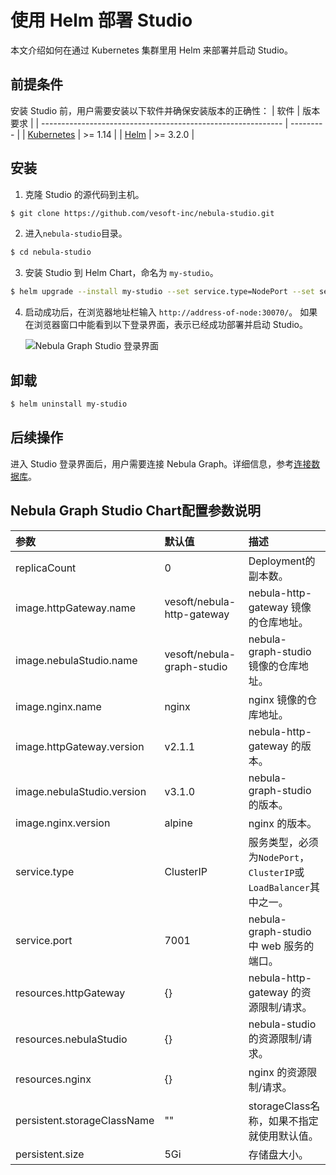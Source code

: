 # 使用 Helm 部署 Studio

本文介绍如何在通过 Kubernetes 集群里用 Helm 来部署并启动 Studio。

## 前提条件

安装 Studio 前，用户需要安装以下软件并确保安装版本的正确性：
| 软件                                                         | 版本要求  |
| ------------------------------------------------------------ | --------- |
| [Kubernetes](https://kubernetes.io)                          | \>= 1.14  |
| [Helm](https://helm.sh)                                      | \>= 3.2.0 |

## 安装

1. 克隆 Studio 的源代码到主机。

  ```bash
  $ git clone https://github.com/vesoft-inc/nebula-studio.git
  ```

2. 进入`nebula-studio`目录。

  ```bash
  $ cd nebula-studio
  ```

3. 安装 Studio 到 Helm Chart，命名为 `my-studio`。

  ```bash
  $ helm upgrade --install my-studio --set service.type=NodePort --set service.port=30070 deployment/helm
  ```

4. 启动成功后，在浏览器地址栏输入 `http://address-of-node:30070/`。
   如果在浏览器窗口中能看到以下登录界面，表示已经成功部署并启动 Studio。

   ![Nebula Graph Studio 登录界面](../figs/st-ug-001-1.png "Nebula Graph Studio 登录界面")

## 卸载

```bash
$ helm uninstall my-studio
```

## 后续操作

进入 Studio 登录界面后，用户需要连接 Nebula Graph。详细信息，参考[连接数据库](st-ug-connect.md)。

## Nebula Graph Studio Chart配置参数说明

| 参数 | 默认值 | 描述 |
|:---|:---|:---|
| replicaCount | 0 | Deployment的副本数。 |
| image.httpGateway.name | vesoft/nebula-http-gateway | nebula-http-gateway 镜像的仓库地址。 |
| image.nebulaStudio.name | vesoft/nebula-graph-studio | nebula-graph-studio 镜像的仓库地址。 |
| image.nginx.name | nginx | nginx 镜像的仓库地址。 |
| image.httpGateway.version | v2.1.1 | nebula-http-gateway 的版本。 |
| image.nebulaStudio.version | v3.1.0 | nebula-graph-studio 的版本。 |
| image.nginx.version | alpine | nginx 的版本。 |
| service.type | ClusterIP | 服务类型，必须为`NodePort`，`ClusterIP`或`LoadBalancer`其中之一。 |
| service.port | 7001 | nebula-graph-studio 中 web 服务的端口。 |
| resources.httpGateway | {} | nebula-http-gateway 的资源限制/请求。 |
| resources.nebulaStudio | {} | nebula-studio的资源限制/请求。 |
| resources.nginx | {} | nginx 的资源限制/请求。 |
| persistent.storageClassName | "" | storageClass名称，如果不指定就使用默认值。 |
| persistent.size | 5Gi | 存储盘大小。 |
